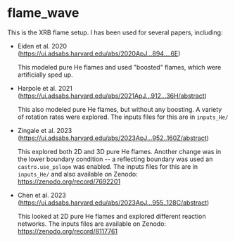 # flame_wave

This is the XRB flame setup.  I has been used for several
papers, including:

* Eiden et al. 2020 (https://ui.adsabs.harvard.edu/abs/2020ApJ...894....6E)

  This modeled pure He flames and used "boosted" flames, which were
  artificially sped up.

* Harpole et al. 2021 (https://ui.adsabs.harvard.edu/abs/2021ApJ...912...36H/abstract)

  This also modeled pure He flames, but without any boosting.  A variety of
  rotation rates were explored.  The inputs files for this are in `inputs_He/`

* Zingale et al. 2023 (https://ui.adsabs.harvard.edu/abs/2023ApJ...952..160Z/abstract)

  This explored both 2D and 3D pure He flames.  Another change was in
  the lower boundary condition -- a reflecting boundary was used an
  `castro.use_pslope` was enabled.  The inputs files for this are in
  `inputs_He/` and also available on Zenodo:
  https://zenodo.org/record/7692201

* Chen et al. 2023 (https://ui.adsabs.harvard.edu/abs/2023ApJ...955..128C/abstract)

  This looked at 2D pure He flames and explored different reaction networks.
  The inputs files are available on Zenodo: https://zenodo.org/record/8117761

